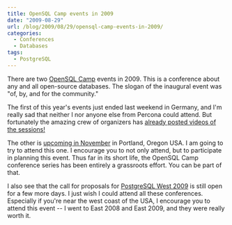 ```yaml
---
title: OpenSQL Camp events in 2009
date: "2009-08-29"
url: /blog/2009/08/29/opensql-camp-events-in-2009/
categories:
  - Conferences
  - Databases
tags:
  - PostgreSQL
---
```

There are two [OpenSQL Camp](http://opensqlcamp.org/) events in 2009. This is a conference about any and all open-source databases. The slogan of the inaugural event was "of, by, and for the community."

The first of this year's events just ended last weekend in Germany, and I'm really sad that neither I nor anyone else from Percona could attend. But fortunately the amazing crew of organizers has [already posted videos of the sessions!](http://www.youtube.com/view_play_list?p=A90FB7E15DA17DCF)

The other is [upcoming in November](http://opensqlcamp.org/Events/Portland2009/) in Portland, Oregon USA. I am going to try to attend this one. I encourage you to not only attend, but to participate in planning this event. Thus far in its short life, the OpenSQL Camp conference series has been entirely a grassroots effort. You can be part of that.

I also see that the call for proposals for [PostgreSQL West 2009](http://www.postgresqlconference.org/2009/west) is still open for a few more days. I just wish I could attend all these conferences. Especially if you're near the west coast of the USA, I encourage you to attend this event -- I went to East 2008 and East 2009, and they were really worth it.


